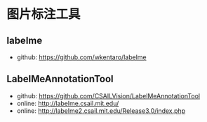 # 图片标注工具

## labelme
- github: https://github.com/wkentaro/labelme

## LabelMeAnnotationTool
- github: https://github.com/CSAILVision/LabelMeAnnotationTool
- online: http://labelme.csail.mit.edu/
- online: http://labelme2.csail.mit.edu/Release3.0/index.php

